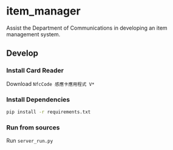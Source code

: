 # item_manager
Assist the Department of Communications in developing an item management system.

Develop
-------
### Install Card Reader
Download `NfcCode 感應卡應用程式 V*`

### Install Dependencies
```bash
pip install -r requirements.txt
```

### Run from sources
Run `server_run.py`
